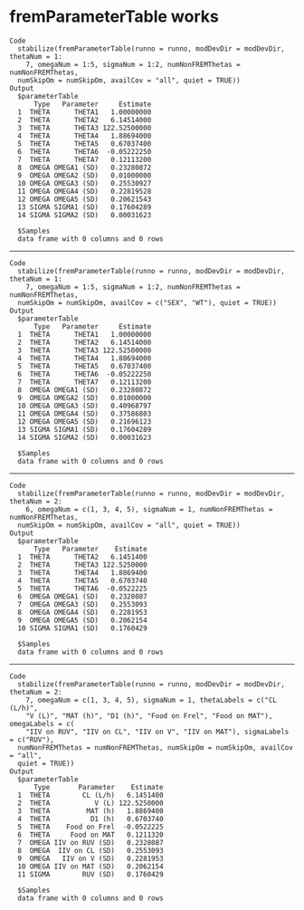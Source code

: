 # fremParameterTable works

    Code
      stabilize(fremParameterTable(runno = runno, modDevDir = modDevDir, thetaNum = 1:
        7, omegaNum = 1:5, sigmaNum = 1:2, numNonFREMThetas = numNonFREMThetas,
      numSkipOm = numSkipOm, availCov = "all", quiet = TRUE))
    Output
      $parameterTable
          Type   Parameter     Estimate
      1  THETA      THETA1   1.00000000
      2  THETA      THETA2   6.14514000
      3  THETA      THETA3 122.52500000
      4  THETA      THETA4   1.88694000
      5  THETA      THETA5   0.67037400
      6  THETA      THETA6  -0.05222250
      7  THETA      THETA7   0.12113200
      8  OMEGA OMEGA1 (SD)   0.23280872
      9  OMEGA OMEGA2 (SD)   0.01000000
      10 OMEGA OMEGA3 (SD)   0.25530927
      11 OMEGA OMEGA4 (SD)   0.22819528
      12 OMEGA OMEGA5 (SD)   0.20621543
      13 SIGMA SIGMA1 (SD)   0.17604289
      14 SIGMA SIGMA2 (SD)   0.00031623
      
      $Samples
      data frame with 0 columns and 0 rows
      

---

    Code
      stabilize(fremParameterTable(runno = runno, modDevDir = modDevDir, thetaNum = 1:
        7, omegaNum = 1:5, sigmaNum = 1:2, numNonFREMThetas = numNonFREMThetas,
      numSkipOm = numSkipOm, availCov = c("SEX", "WT"), quiet = TRUE))
    Output
      $parameterTable
          Type   Parameter     Estimate
      1  THETA      THETA1   1.00000000
      2  THETA      THETA2   6.14514000
      3  THETA      THETA3 122.52500000
      4  THETA      THETA4   1.88694000
      5  THETA      THETA5   0.67037400
      6  THETA      THETA6  -0.05222250
      7  THETA      THETA7   0.12113200
      8  OMEGA OMEGA1 (SD)   0.23280872
      9  OMEGA OMEGA2 (SD)   0.01000000
      10 OMEGA OMEGA3 (SD)   0.40968797
      11 OMEGA OMEGA4 (SD)   0.37586803
      12 OMEGA OMEGA5 (SD)   0.21696123
      13 SIGMA SIGMA1 (SD)   0.17604289
      14 SIGMA SIGMA2 (SD)   0.00031623
      
      $Samples
      data frame with 0 columns and 0 rows
      

---

    Code
      stabilize(fremParameterTable(runno = runno, modDevDir = modDevDir, thetaNum = 2:
        6, omegaNum = c(1, 3, 4, 5), sigmaNum = 1, numNonFREMThetas = numNonFREMThetas,
      numSkipOm = numSkipOm, availCov = "all", quiet = TRUE))
    Output
      $parameterTable
          Type   Parameter    Estimate
      1  THETA      THETA2   6.1451400
      2  THETA      THETA3 122.5250000
      3  THETA      THETA4   1.8869400
      4  THETA      THETA5   0.6703740
      5  THETA      THETA6  -0.0522225
      6  OMEGA OMEGA1 (SD)   0.2328087
      7  OMEGA OMEGA3 (SD)   0.2553093
      8  OMEGA OMEGA4 (SD)   0.2281953
      9  OMEGA OMEGA5 (SD)   0.2062154
      10 SIGMA SIGMA1 (SD)   0.1760429
      
      $Samples
      data frame with 0 columns and 0 rows
      

---

    Code
      stabilize(fremParameterTable(runno = runno, modDevDir = modDevDir, thetaNum = 2:
        7, omegaNum = c(1, 3, 4, 5), sigmaNum = 1, thetaLabels = c("CL (L/h)",
        "V (L)", "MAT (h)", "D1 (h)", "Food on Frel", "Food on MAT"), omegaLabels = c(
        "IIV on RUV", "IIV on CL", "IIV on V", "IIV on MAT"), sigmaLabels = c("RUV"),
      numNonFREMThetas = numNonFREMThetas, numSkipOm = numSkipOm, availCov = "all",
      quiet = TRUE))
    Output
      $parameterTable
          Type       Parameter    Estimate
      1  THETA        CL (L/h)   6.1451400
      2  THETA           V (L) 122.5250000
      3  THETA         MAT (h)   1.8869400
      4  THETA          D1 (h)   0.6703740
      5  THETA    Food on Frel  -0.0522225
      6  THETA     Food on MAT   0.1211320
      7  OMEGA IIV on RUV (SD)   0.2328087
      8  OMEGA  IIV on CL (SD)   0.2553093
      9  OMEGA   IIV on V (SD)   0.2281953
      10 OMEGA IIV on MAT (SD)   0.2062154
      11 SIGMA        RUV (SD)   0.1760429
      
      $Samples
      data frame with 0 columns and 0 rows
      

